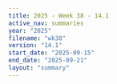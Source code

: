```yaml
---
title: 2025 - Week 38 - 14.1
active_nav: summaries
year: "2025"
filename: "wk38"
version: "14.1"
start_date: "2025-09-15"
end_date: "2025-09-21"
layout: "summary"
---
```

